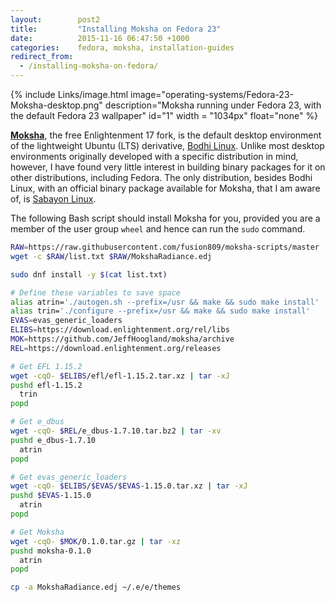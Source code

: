 ```yaml
---
layout:        post2
title:         "Installing Moksha on Fedora 23"
date:          2015-11-16 06:47:50 +1000
categories:    fedora, moksha, installation-guides
redirect_from:
  - /installing-moksha-on-fedora/
---
```

{% include Links/image.html image="operating-systems/Fedora-23-Moksha-desktop.png" description="Moksha running under Fedora 23, with the default Fedora 23 wallpaper" id="1" width = "1034px" float="none" %}

**[Moksha](http://mokshadesktop.org/)**, the free Enlightenment 17 fork, is the default desktop environment of the lightweight Ubuntu (LTS) derivative, [Bodhi Linux](http://www.bodhilinux.com). Unlike most desktop environments originally developed with a specific distribution in mind, however, I have found very little interest in building binary packages for it on other distributions, including Fedora. The only distribution, besides Bodhi Linux, with an official binary package available for Moksha, that I am aware of, is [Sabayon Linux](http://www.sabayon.org).

The following Bash script should install Moksha for you, provided you are a member of the user group `wheel` and hence can run the `sudo` command.

```bash
RAW=https://raw.githubusercontent.com/fusion809/moksha-scripts/master
wget -c $RAW/list.txt $RAW/MokshaRadiance.edj

sudo dnf install -y $(cat list.txt)

# Define these variables to save space
alias atrin='./autogen.sh --prefix=/usr && make && sudo make install'
alias trin='./configure --prefix=/usr && make && sudo make install'
EVAS=evas_generic_loaders
ELIBS=https://download.enlightenment.org/rel/libs
MOK=https://github.com/JeffHoogland/moksha/archive
REL=https://download.enlightenment.org/releases

# Get EFL 1.15.2
wget -cqO- $ELIBS/efl/efl-1.15.2.tar.xz | tar -xJ
pushd efl-1.15.2
  trin
popd

# Get e_dbus
wget -cqO- $REL/e_dbus-1.7.10.tar.bz2 | tar -xv
pushd e_dbus-1.7.10
  atrin
popd

# Get evas_generic_loaders
wget -cqO- $ELIBS/$EVAS/$EVAS-1.15.0.tar.xz | tar -xJ
pushd $EVAS-1.15.0
  atrin
popd

# Get Moksha
wget -cqO- $MOK/0.1.0.tar.gz | tar -xz
pushd moksha-0.1.0
  atrin
popd

cp -a MokshaRadiance.edj ~/.e/e/themes
```
